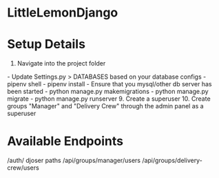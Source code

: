 # LittleLemonDjango

Setup Details
========================
<ol>
    <li> Navigate into the project folder </li>
</ol>
- Update Settings.py > DATABASES based on your database configs
- pipenv shell
- pipenv install
- Ensure that you mysql/other db server has been started
- python manage.py makemigrations
- python manage.py migrate
- python manage.py runserver
9. Create a superuser
10. Create groups "Manager" and "Delivery Crew" through the admin panel as a superuser

Available Endpoints
========================
/auth/ djoser paths
/api/groups/manager/users
/api/groups/delivery-crew/users

